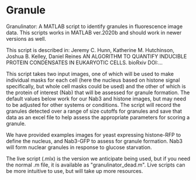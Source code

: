 # Granule
Granulinator: A MATLAB script to identify granules in fluorescence image data. This scripts works in MATLAB ver.2020b and should work in newer versions as well.

This script is described in: Jeremy C. Hunn, Katherine M. Hutchinson, Joshua B. Kelley, Daniel Reines  AN ALGORITHM TO QUANTIFY INDUCIBLE PROTEIN CONDENSATES IN EUKARYOTIC CELLS. bioRxiv DOI:...

This script takes two input images, one of which will be used to make individual masks for each cell (here the nucleus based on histone signal specifically, but whole cell masks could be used) and the other of which is the protein of interest (Nab) that will be assessed for granule formation. The default values below work for our Nab3 and histone images, but may need to be adjusted for other systems or conditions.
The script will record the granules detected over a range of size cutoffs for granules and save that data as an excel file to help assess the appropriate parameters for scoring a granule.  

We have provided examples images for yeast expressing histone-RFP to define the nucleus, and Nab3-GFP to assess for granule formation.  Nab3 will form nuclear granules in response to glucose starvation.   

The live script (.mlx) is the version we anticipate being used, but if you need the normal .m file, it is available as "granulinator_dead.m". Live scripts can be more intuitive to use, but will take up more resources. 
